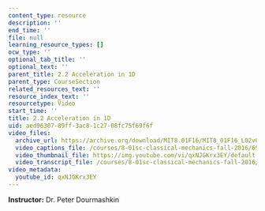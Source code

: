 ```yaml
---
content_type: resource
description: ''
end_time: ''
file: null
learning_resource_types: []
ocw_type: ''
optional_tab_title: ''
optional_text: ''
parent_title: 2.2 Acceleration in 1D
parent_type: CourseSection
related_resources_text: ''
resource_index_text: ''
resourcetype: Video
start_time: ''
title: 2.2 Acceleration in 1D
uid: aed96307-89ff-3ac8-1c27-08fc75f69f6f
video_files:
  archive_url: https://archive.org/download/MIT8.01F16/MIT8_01F16_L02v02_360p.mp4
  video_captions_file: /courses/8-01sc-classical-mechanics-fall-2016/69a13fe6cc8059f7ac97d2ae7e42578e_qxNJGKrx3EY.vtt
  video_thumbnail_file: https://img.youtube.com/vi/qxNJGKrx3EY/default.jpg
  video_transcript_file: /courses/8-01sc-classical-mechanics-fall-2016/ecad2f2921971636f9e405d49d0aed49_qxNJGKrx3EY.pdf
video_metadata:
  youtube_id: qxNJGKrx3EY
---
```


**Instructor:** Dr. Peter Dourmashkin
